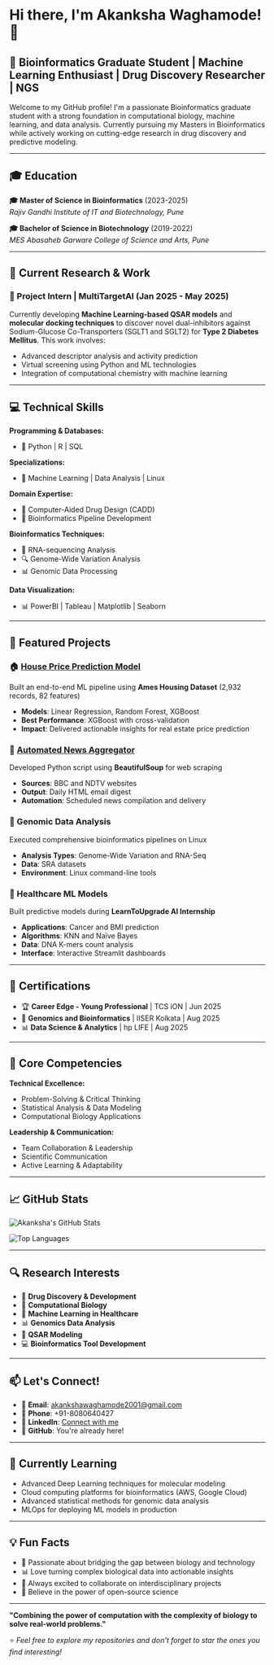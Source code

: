 # Hi there, I'm Akanksha Waghamode! 👋

## 🧬 Bioinformatics Graduate Student | Machine Learning Enthusiast | Drug Discovery Researcher | NGS 

Welcome to my GitHub profile! I'm a passionate Bioinformatics graduate student with a strong foundation in computational biology, machine learning, and data analysis. Currently pursuing my Masters in Bioinformatics while actively working on cutting-edge research in drug discovery and predictive modeling.

---

## 🎓 Education

**🎓 Master of Science in Bioinformatics** (2023-2025)  
*Rajiv Gandhi Institute of IT and Biotechnology, Pune*

**🎓 Bachelor of Science in Biotechnology** (2019-2022)  
*MES Abasaheb Garware College of Science and Arts, Pune*

---

## 🔬 Current Research & Work

### 🧪 Project Intern | MultiTargetAI (Jan 2025 - May 2025)
Currently developing **Machine Learning-based QSAR models** and **molecular docking techniques** to discover novel dual-inhibitors against Sodium-Glucose Co-Transporters (SGLT1 and SGLT2) for **Type 2 Diabetes Mellitus**. This work involves:
- Advanced descriptor analysis and activity prediction
- Virtual screening using Python and ML technologies
- Integration of computational chemistry with machine learning

---

## 💻 Technical Skills

**Programming & Databases:**
- 🐍 Python | R | SQL

**Specializations:**
- 🤖 Machine Learning | Data Analysis | Linux

**Domain Expertise:**
- 💊 Computer-Aided Drug Design (CADD)
- 🧬 Bioinformatics Pipeline Development

**Bioinformatics Techniques:**
- 🧬 RNA-sequencing Analysis
- 🔍 Genome-Wide Variation Analysis
- 📊 Genomic Data Processing

**Data Visualization:**
- 📊 PowerBI | Tableau | Matplotlib | Seaborn

---

## 🚀 Featured Projects

### 🏠 [House Price Prediction Model](https://github.com/akanksha3-3/ames-house-price-prediction)
Built an end-to-end ML pipeline using **Ames Housing Dataset** (2,932 records, 82 features)
- **Models**: Linear Regression, Random Forest, XGBoost
- **Best Performance**: XGBoost with cross-validation
- **Impact**: Delivered actionable insights for real estate price prediction

### 📧 [Automated News Aggregator](https://github.com/akanksha3-3/automated-email-based-news-aggregator)
Developed Python script using **BeautifulSoup** for web scraping
- **Sources**: BBC and NDTV websites
- **Output**: Daily HTML email digest
- **Automation**: Scheduled news compilation and delivery

### 🧬 Genomic Data Analysis
Executed comprehensive bioinformatics pipelines on Linux
- **Analysis Types**: Genome-Wide Variation and RNA-Seq
- **Data**: SRA datasets
- **Environment**: Linux command-line tools

### 🏥 Healthcare ML Models
Built predictive models during **LearnToUpgrade AI Internship**
- **Applications**: Cancer and BMI prediction
- **Algorithms**: KNN and Naïve Bayes
- **Data**: DNA K-mers count analysis
- **Interface**: Interactive Streamlit dashboards

---

## 📜 Certifications

- 🏆 **Career Edge - Young Professional** | TCS iON | Jun 2025
- 🧬 **Genomics and Bioinformatics** | IISER Kolkata | Aug 2025
- 📊 **Data Science & Analytics** | hp LIFE | Aug 2025

---

## 🌟 Core Competencies

**Technical Excellence:**
- Problem-Solving & Critical Thinking
- Statistical Analysis & Data Modeling
- Computational Biology Applications

**Leadership & Communication:**
- Team Collaboration & Leadership
- Scientific Communication
- Active Learning & Adaptability

---

## 📈 GitHub Stats

![Akanksha's GitHub Stats](https://github-readme-stats.vercel.app/api?username=akanksha3-3&show_icons=true&theme=radical)

![Top Languages](https://github-readme-stats.vercel.app/api/top-langs/?username=akanksha3-3&layout=compact&theme=radical)

---

## 🔍 Research Interests

- 💊 **Drug Discovery & Development**
- 🧬 **Computational Biology**
- 🤖 **Machine Learning in Healthcare**
- 📊 **Genomics Data Analysis**
- 🔬 **QSAR Modeling**
- 💻 **Bioinformatics Tool Development**

---

## 📫 Let's Connect!

- 📧 **Email**: [akankshawaghamode2001@gmail.com](mailto:akankshawaghamode2001@gmail.com)
- 📱 **Phone**: +91-8080640427
- 💼 **LinkedIn**: [Connect with me](https://www.linkedin.com/in/akanksha-waghamode-25aa9724a/)
- 🐙 **GitHub**: You're already here!

---

## 🌱 Currently Learning

- Advanced Deep Learning techniques for molecular modeling
- Cloud computing platforms for bioinformatics (AWS, Google Cloud)
- Advanced statistical methods for genomic data analysis
- MLOps for deploying ML models in production

---

## 💡 Fun Facts

- 🧬 Passionate about bridging the gap between biology and technology
- 📊 Love turning complex biological data into actionable insights
- 🎯 Always excited to collaborate on interdisciplinary projects
- 🌟 Believe in the power of open-source science

---

**"Combining the power of computation with the complexity of biology to solve real-world problems."**

⭐ *Feel free to explore my repositories and don't forget to star the ones you find interesting!*
